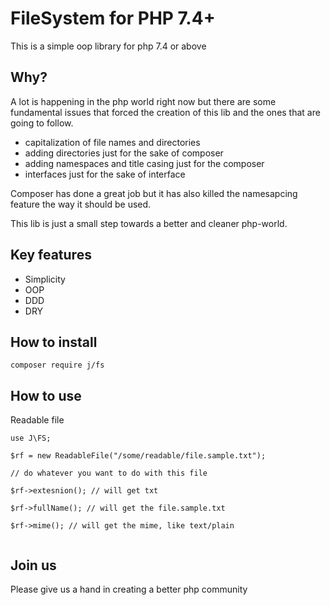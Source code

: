 # FileSystem for PHP 7.4+

This is a simple oop library for php 7.4 or above

## Why?

A lot is happening in the php world right now but there are some fundamental issues that forced the creation of this lib and the ones that are going to follow.

- capitalization of file names and directories
- adding directories just for the sake of composer
- adding namespaces and title casing just for the composer
- interfaces just for the sake of interface

Composer has done a great job but it has also killed the namesapcing feature the way it should be used.

This lib is just a small step towards a better and cleaner php-world.  


## Key features
- Simplicity
- OOP
- DDD
- DRY

## How to install

`composer require j/fs`

## How to use

Readable file

```
use J\FS;

$rf = new ReadableFile("/some/readable/file.sample.txt");

// do whatever you want to do with this file 

$rf->extesnion(); // will get txt

$rf->fullName(); // will get the file.sample.txt

$rf->mime(); // will get the mime, like text/plain


```

## Join us
Please give us a hand in creating a better php community
